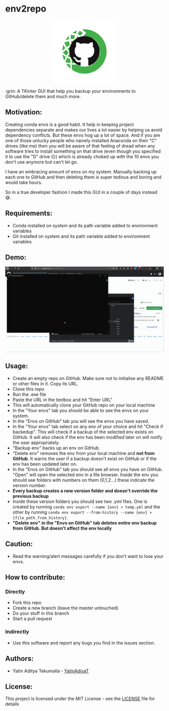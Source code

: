 # env2repo

<p align="center">
  <img src="https://github.com/YatinAdityaT/env2repo/blob/master/assets/icon.png" width="200"> 
</p>
:grin: A TKinter GUI that help you backup your environments to GitHub/delete them and much more.

## Motivation:
Creating conda envs is a good habit. It help in keeping project dependencies separate and makes our lives a lot easier by helping us avoid dependency conflicts. But these envs hog up a lot of space. And if you are one of those unlucky people who naively installed Anaconda on their "C" drives (like me) then you will be aware of that feeling of dread when any software tries to install something on that drive (even though you specified it to use the "D" drive :frowning_face:) which is already choked up with the 10 envs you don't use anymore but can't let go.

I have an embracing amount of envs on my system. Manually backing up each one to GitHub and then deleting them is super tedious and boring and would take hours.

So in a true developer fashion I made this GUI in a couple of days instead :sweat_smile:. 

## Requirements:
- Conda installed on system and its path variable added to environment variables
- Git installed on system and its path variable added to environment variables


## Demo:
<p align="center">
  <img src="https://github.com/YatinAdityaT/env2repo/blob/master/assets/env2repo.gif" width="900">
</p>


## Usage:
- Create an empty repo on GitHub. Make sure not to initialise any README or other files in it. Copy its URL.
- Clone this repo
- Run the .exe file 
- Paste the URL in the textbox and hit "Enter URL"
- This will automatically clone your GitHub repo on your local machine
- In the "Your envs" tab you should be able to see the envs on your system.
- In the "Envs on GitHub" tab you will see the envs you have saved.
- In the "Your envs" tab select on any env of your choice and hit "Check if backedup". This will check if a backup of the selected env exists on GitHub. It will also check if the env has been modified later on will notify the user appropriately.
- "Backup env" backs up an env on GitHub.
- "Delete env" removes the env from your local machine and **not from GitHub**. It warns the user if a backup doesn't exist on GitHub or if the env has been updated later on.
- In the "Envs on GitHub" tab you should see all envs you have on GitHub. "Open" will open the selected env in a file browser. Inside the env you should see folders with numbers on them (0,1,2...) these indicate the version number.
- **Every backup creates a new version folder and doesn't override the previous backup**
- Inside these version folders you should see two .yml files. One is created by running ```conda env export --name {env} > temp.yml``` and the other by running ```conda env export --from-history --name {env} > {file_path_from_history}```.
- **"Delete env" in the "Envs on GitHub" tab deletes entire env backup from GitHub. But doesn't affect the env locally**

## Caution:
- Read the warning/alert messages carefully if you don't want to lose your envs.

## How to contribute:

### Directly
- Fork this repo
- Create a new branch (leave the master untouched)
- Do your stuff in this branch
- Start a pull request

### Indirectly
- Use this software and report any bugs you find in the issues section.

## Authors:
- Yatin Aditya Tekumalla - [YatinAdiyaT](https://github.com/YatinAdityaT)

## License:
This project is licensed under the MIT License - see the [LICENSE](LICENSE.txt) file for details

